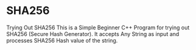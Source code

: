 # SHA256
Trying Out SHA256
This is a Simple Beginner C++ Program for trying out SHA256 (Secure Hash Generator).
It accepts Any String as input and processes SHA256 Hash value of the string.
